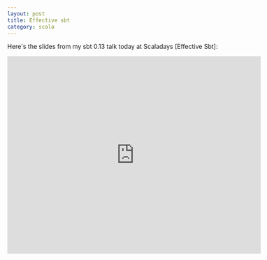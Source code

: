 ```yaml
---
layout: post
title: Effective sbt
category: scala
---
```


Here's the slides from my sbt 0.13 talk today at Scaladays [Effective Sbt]:


<iframe src="https://docs.google.com/presentation/d/15gmGLiD4Eiyx8e5Kg2eXge5wD80DF6lLG8hSqc6ohmo/embed?start=false&loop=false&delayms=3000" frameborder="0" width="580" height="452" allowfullscreen="true" mozallowfullscreen="true" webkitallowfullscreen="true"></iframe>


